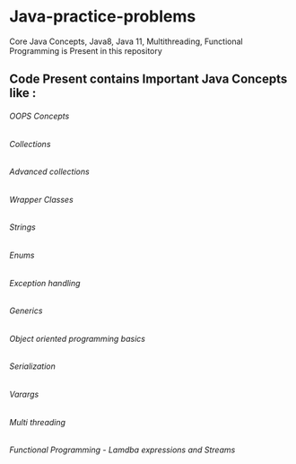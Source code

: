 
# Java-practice-problems

Core Java Concepts, Java8, Java 11, Multithreading, Functional Programming is Present in this repository


## Code Present contains Important Java Concepts like :

###### OOPS Concepts
###### Collections
###### Advanced collections
###### Wrapper Classes
###### Strings
###### Enums
###### Exception handling
###### Generics
###### Object oriented programming basics
###### Serialization
###### Varargs
###### Multi threading
###### Functional Programming - Lamdba expressions and Streams
 
